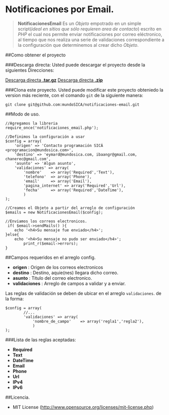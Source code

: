 Notificaciones por Email.
========================================

>**NotificacionesEmail** Es un _Objeto_ empotrado en un simple script(_ideal en sitios que sólo requieren area de contacto_) escrito en _PHP_ el cual nos permite enviar notificaciones por correo eléctronico, al tiempo que nos realiza una serie de validaciones correspondiente a la configuración que determinemos al crear dicho _Objeto_.

##Como obtener el proyecto

###Descarga directa:
Usted puede descargar el proyecto desde la siguientes Direcciones:

<a href="https://github.com/mundoSICA/notificaciones-email/tarball/master" class="button icon arrowdown">Descarga directa <b>.tar.gz</b></a>
<a href="https://github.com/mundoSICA/notificaciones-email/zipball/master" class="button icon arrowdown">Descarga directa <b>.zip</b></a>

###Clona este proyecto.
Usted puede modificar este proyecto obteniedo la version más reciente, con el comando `git` de la siguiente manera:

	git clone git@github.com:mundoSICA/notificaciones-email.git

##Modo de uso.

	//Agregamos la libreria
	require_once('notificaciones_email.php');
	
	//Definimos la configuración a usar
	$config = array(
		'origen' => 'Contacto programación SICÁ <programacion@mundosica.com>',
		'destino' => 'eymard@mundosica.com, ibaangr@gmail.com, chanerec@gmail.com',
		'asunto' => 'Algun asunto',
		'validaciones' => array(
			'nombre'    => array('Required','Text'),
			'telefono'  => array('Phone'),
			'email'     => array('Email'),
			'pagina_internet' => array('Required','Url'),
			'fecha'     => array('Required','DateTime'),
			)
	);
	
	//Creamos el Objeto a partir del arreglo de configuración
	$emails = new NotificacionesEmail($config);
	
	//Enviamos los correos electronicos.
     if( $email->sendMails() ){
		echo '<h4>Su mensaje fue enviado</h4>';
	}else{
		echo '<h4>Su mensaje no pudo ser enviado</h4>';
			print_r($email->errors);
    }

##Campos requeridos en el arreglo config.

 - **origen** : Origen de los correos electronicos
 - **destino** : Destino, aquie(nes) llegara dicho correo.
 - **asunto** : Titulo del correo electronico.
 - **validaciones** : Arreglo de campos a validar y a enviar.

Las reglas de validación se deben de ubicar en el arreglo `validaciones`. de la forma:

	$config = array(
			//...
			'validaciones' => array(
				'nombre_de_campo'    => array('regla1','regla2'),
				)
	);

###Lista de las reglas aceptadas:

 - **Required**
 - **Text**
 - **DateTime**
 - **Email**
 - **Phone**
 - **Url**
 - **IPv4**
 - **IPv6**

##Licencia.

 - MIT License (http://www.opensource.org/licenses/mit-license.php)
